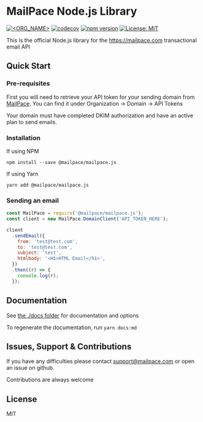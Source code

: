# MailPace Node.js Library

[![<ORG_NAME>](https://circleci.com/gh/mailpace/mailpace.js.svg?style=svg)](https://app.circleci.com/pipelines/github/mailpace/mailpace.js)
[![codecov](https://codecov.io/gh/mailpace/mailpace.js/branch/master/graph/badge.svg?token=QDLVU2JGyD)](https://codecov.io/gh/mailpace/mailpace.js)
[![npm version](https://badge.fury.io/js/%40mailpace%2Fmailpace.js.svg)](https://badge.fury.io/js/%40mailpace%2Fmailpace.js)
[![License: MIT](https://img.shields.io/badge/License-MIT-green.svg)](https://opensource.org/licenses/MIT)

This is the official Node.js library for the https://mailpace.com transactional email API

## Quick Start

### Pre-requisites

First you will need to retrieve your API token for your sending domain from [MailPace](https://app.mailpace.com). You can find it under Organization -> Domain -> API Tokens

Your domain must have completed DKIM authorization and have an active plan to send emails.

### Installation

If using NPM

`npm install --save @mailpace/mailpace.js`

If using Yarn

`yarn add @mailpace/mailpace.js`

### Sending an email

```javascript
const MailPace = require('@mailpace/mailpace.js');
const client = new MailPace.DomainClient('API_TOKEN_HERE');

client
  .sendEmail({
    from: 'test@test.com',
    to: 'test@test.com',
    subject: 'test',
    htmlbody: '<H1>HTML Email</h1>',
  })
  .then((r) => {
    console.log(r);
  });
```

## Documentation

See [the ./docs folder](https://github.com/mailpace/mailpace.js/tree/master/docs) for documentation and options

To regenerate the documentation, run `yarn docs:md`

## Issues, Support & Contributions

If you have any difficulties please contact support@mailpace.com or open an issue on github.

Contributions are always welcome

## License

MIT
